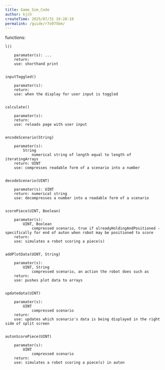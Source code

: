 ```yaml
---
title: Game_Sim_Code
author: kjch
createTime: 2025/07/31 19:28:10
permalink: /guide/r7o975bm/
---
```

functions:


    l()
        
        paramater(s): ...
        return:
        use: shorthand print

    
    inputToggled()
    
        paramater(s):
        return:
        use: when the display for user input is toggled


    calculate()
    
        paramater(s):
        return:
        use: reloads page with user input

    
    encodeScenario(String)
        
        paramater(s):
            String
                numerical string of length equal to length of iteratingArrays
        return: UINT
        use: compresses readable form of a scenario into a number


    decodeScenario(UINT)
        
        paramater(s): UINT 
        return: numerical string
        use: decompresses a number into a readable form of a scenario


    scorePiece(UINT, Boolean)
        
        paramater(s):
            UINT, Boolean
                compressed scenario, true if alreadyHoldingAndPositioned - specifically for end of auton when robot may be positioned to score
        return:
        use: simulates a robot scoring a piece(s)
    
    
    addPlotData(UINT, String)
        
        paramater(s):
            UINT, String
                compressed scenario, an action the robot does such as 
        return: 
        use: pushes plot data to arrays
    

    updatedata(UINT)
        
        paramater(s):
            UINT
                compressed scenario
        return: 
        use: updates which scenario's data is being displayed in the right side of split screen
        
    
    autonScorePiece(UINT)

        paramater(s):
            UINT
                compressed scenario
        return: 
        use: simulates a robot scoring a piece(s) in auton
            
